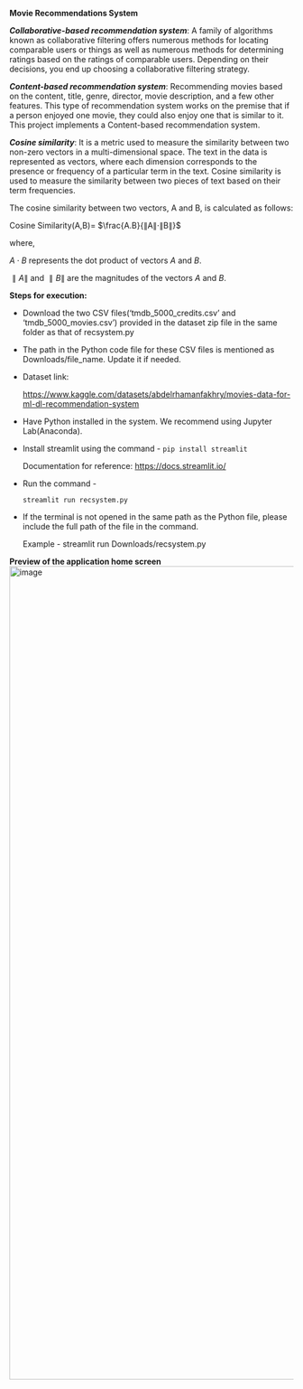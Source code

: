 **Movie Recommendations System**

***Collaborative-based recommendation system***: A family of algorithms known as collaborative filtering offers numerous methods for locating comparable users or things as well as numerous methods for determining ratings based on the ratings of comparable users. Depending on their decisions, you end up choosing a collaborative filtering strategy.

***Content-based recommendation system***: Recommending movies based on the content, title, genre, director, movie description, and a few other features. This type of recommendation system works on the premise that if a person enjoyed one movie, they could also enjoy one that is similar to it. This project implements a Content-based recommendation system.

***Cosine similarity***: It is a metric used to measure the similarity between two non-zero vectors in a multi-dimensional space. The text in the data is represented as vectors, where each dimension corresponds to the presence or frequency of a particular term in the text. Cosine similarity is used to measure the similarity between two pieces of text based on their term frequencies. 

The cosine similarity between two vectors, A and B, is calculated as follows:

  Cosine Similarity(A,B)= $\frac{A.B}{∥A∥⋅∥B∥}$

where,

$A⋅B$ represents the dot product of vectors $A$ and $B$.

$∥A∥$ and $∥B∥$ are the magnitudes of the vectors $A$ and $B$.


**Steps for execution:**

* Download the two CSV files(‘tmdb_5000_credits.csv’ and ‘tmdb_5000_movies.csv’) provided in the dataset zip file in the same folder as that of recsystem.py

* The path in the Python code file for these CSV files is mentioned as Downloads/file_name. Update it if needed.

* Dataset link: 
  
    https://www.kaggle.com/datasets/abdelrhamanfakhry/movies-data-for-ml-dl-recommendation-system

* Have Python installed in the system. We recommend using Jupyter Lab(Anaconda).

* Install streamlit using the command - ```pip install streamlit```
  
    Documentation for reference: https://docs.streamlit.io/

* Run the command -

  ```streamlit run recsystem.py```
  
* If the terminal is not opened in the same path as the Python file, please include the full path of the file in the command.

    Example - streamlit run Downloads/recsystem.py
  

**Preview of the application home screen**
<img width="1440" alt="image" src="https://github.com/sivanijosyula/MovieRecommendationSystem/assets/119761687/a36feba7-18cd-412c-9eb0-e299981084a7">


